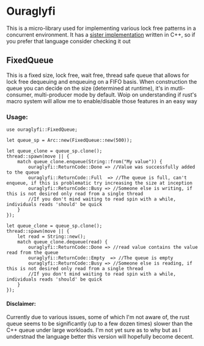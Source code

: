 # Ouraglyfi

This is a micro-library used for implementing various lock free patterns in a concurrent environment.
It has a [sister implementation](https://git.cerebralab.com/george/ouraglyfi_cpp) written in C++, so if you prefer that language consider checking it out

## FixedQueue
This is a fixed size, lock free, wait free, thread safe queue that allows for lock free dequeuing and enqueuing on a FIFO basis.
When construction the queue you can decide on the size (determined at runtime), it's in mutli-consumer, multi-producer mode by default.
Woip on understanding if rust's macro system will allow me to enable/disable those features in an easy way


### Usage:

```
use ouraglyfi::FixedQueue;

let queue_sp = Arc::new(FixedQueue::new(500));

let queue_clone = queue_sp.clone();
thread::spawn(move || {
    match queue_clone.enqueue(String::from("My value")) {
        ouraglyfi::ReturnCode::Done => //Value was successfully added to the queue
        ouraglyfi::ReturnCode::Full  => //The queue is full, can't enqueue, if this is problematic try increasing the size at inception
        ouraglyfi::ReturnCode::Busy => //Someone else is writing, if this is not desired only read from a single thread
        //If you don't mind waiting to read spin with a while, individuals reads 'should' be quick
    }
});

let queue_clone = queue_sp.clone();
thread::spawn(move || {
    let read = String::new();
    match queue_clone.dequeue(read) {
        ouraglyfi::ReturnCode::Done => //read value contains the value read from the queue
        ouraglyfi::ReturnCode::Empty  => //The queue is empty
        ouraglyfi::ReturnCode::Busy => //Someone else is reading, if this is not desired only read from a single thread
        //If you don't mind waiting to read spin with a while, individuals reads 'should' be quick
    }
});
```
#### Disclaimer:

Currently due to various issues, some of which I'm not aware of, the rust queue seems to be significantly (up to a few dozen times) slower than the C++ queue under
large workloads. I'm not yet sure as to why but as I understnad the language better this version will hopefully become decent.
